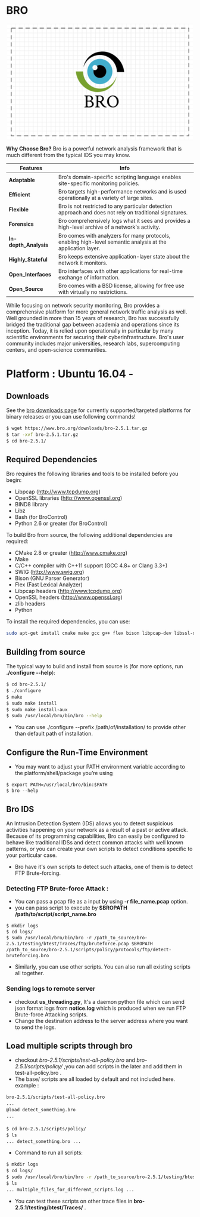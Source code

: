 # BRO

<p align="center">
<img align="center" src="https://raw.githubusercontent.com/Utkarsh0901/Bro-intrusion_detection_system/master/BRO_logo.png" alt="osquery logo" width="500"/>


__Why Choose Bro?__ Bro is a powerful network analysis framework that is much different from the typical IDS you may know. 

|Features  | Info |
|---|---|
 **Adaptable** | Bro's domain-specific scripting language enables site-specific monitoring policies. 
 **Efficient** | Bro targets high-performance networks and is used operationally at a variety of large sites.
 **Flexible** | Bro is not restricted to any particular detection approach and does not rely on traditional signatures.
 **Forensics** | Bro comprehensively logs what it sees and provides a high-level archive of a network's activity.
 **In-depth_Analysis** | Bro comes with analyzers for many protocols, enabling high-level semantic analysis at the application layer.
 **Highly_Stateful** |Bro keeps extensive application-layer state about the network it monitors.
 **Open_Interfaces** | Bro interfaces with other applications for real-time exchange of information.
 **Open_Source**    | Bro comes with a BSD license, allowing for free use with virtually no restrictions.

While focusing on network security monitoring, Bro provides a comprehensive platform for more general network traffic analysis as well. Well grounded in more than 15 years of research, Bro has successfully bridged the traditional gap between academia and operations since its inception. Today, it is relied upon operationally in particular by many scientific environments for securing their cyberinfrastructure. Bro's user community includes major universities, research labs, supercomputing centers, and open-science communities. 
# Platform : Ubuntu 16.04 -

## Downloads 

See the [bro downloads page](https://www.bro.org/download/index.html) for currently supported/targeted platforms for binary releases or you can use following commands!

```bash
$ wget https://www.bro.org/downloads/bro-2.5.1.tar.gz
$ tar -xvf bro-2.5.1.tar.gz
$ cd bro-2.5.1/
```
## Required Dependencies
Bro requires the following libraries and tools to be installed before you begin:
- Libpcap (http://www.tcpdump.org)
- OpenSSL libraries (http://www.openssl.org)
- BIND8 library
- Libz
- Bash (for BroControl)
- Python 2.6 or greater (for BroControl)

To build Bro from source, the following additional dependencies are required:
- CMake 2.8 or greater (http://www.cmake.org)
- Make
- C/C++ compiler with C++11 support (GCC 4.8+ or Clang 3.3+)
- SWIG (http://www.swig.org)
- Bison (GNU Parser Generator)
- Flex (Fast Lexical Analyzer)
- Libpcap headers (http://www.tcpdump.org)
- OpenSSL headers (http://www.openssl.org)
- zlib headers
- Python

To install the required dependencies, you can use:
```bash
sudo apt-get install cmake make gcc g++ flex bison libpcap-dev libssl-dev python-dev swig zlib1g-dev
```
## Building from source

The typical way to build and install from source is (for more options, run __./configure --help__):

```bash
$ cd bro-2.5.1/
$ ./configure
$ make 
$ sudo make install
$ sudo make install-aux
$ sudo /usr/local/bro/bin/bro --help
```
- You can use ./configure --prefix /path/of/installation/ to provide other than default path of installation. 
## Configure the Run-Time Environment
- You may want to adjust your PATH environment variable according to the platform/shell/package you’re using
```
$ export PATH=/usr/local/bro/bin:$PATH
$ bro --help
```
## Bro IDS
An Intrusion Detection System (IDS) allows you to detect suspicious activities happening on your network as a result of a past or active attack. Because of its programming capabilities, Bro can easily be configured to behave like traditional IDSs and detect common attacks with well known patterns, or you can create your own scripts to detect conditions specific to your particular case.

- Bro have it's own scripts to detect such attacks, one of them is to detect FTP Brute-forcing. 

### Detecting FTP Brute-force Attack :
- You can pass a pcap file as a input by using __-r file_name.pcap__ option.
- you can pass script to execute by __$BROPATH /path/to/script/script_name.bro__
```
$ mkdir logs
$ cd logs/
$ sudo /usr/local/bro/bin/bro -r /path_to_source/bro-2.5.1/testing/btest/Traces/ftp/bruteforce.pcap $BROPATH /path_to_source/bro-2.5.1/scripts/policy/protocols/ftp/detect-bruteforcing.bro
```
- Similarly, you can use other scripts. You can also run all existing scripts all together.

### Sending logs to remote server
- checkout __us_threading.py__, It's a daemon python file which can send json format logs from __notice.log__ which is produced when we run FTP Brute-force Attacking scripts.
- Change the destination address to the server address where you want to send the logs.
## Load multiple scripts through bro
- checkout _bro-2.5.1/scripts/test-all-policy.bro_ and _bro-2.5.1/scripts/policy/_ ,you can add scripts in the later and add them in test-all-policy.bro .
- The base/ scripts are all loaded by default and not included here. example :
```bash
bro-2.5.1/scripts/test-all-policy.bro
...
@load detect_something.bro
...

$ cd bro-2.5.1/scripts/policy/
$ ls
... detect_something.bro ...
```
- Command to run all scripts:
```bash
$ mkdir logs
$ cd logs/
$ sudo /usr/local/bro/bin/bro -r /path_to_source/bro-2.5.1/testing/btest/Traces/ftp/bruteforce.pcap $BROPATH /path_to_source/bro-2.5.1/scripts/test-all-policy.bro 
$ ls
... multiple_files_for_different_scripts.log ...
```
- You can test these scripts on other trace files in __bro-2.5.1/testing/btest/Traces/__ .